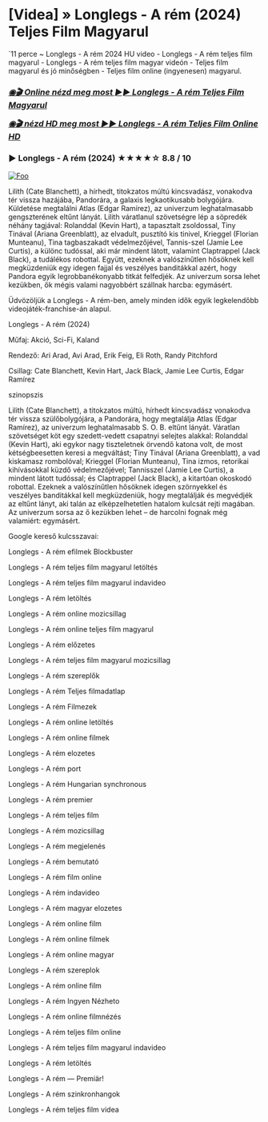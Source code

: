 <h1 tabindex="-1" class="heading-element" dir="auto">[Videa] » Longlegs - A rém (2024) Teljes Film Magyarul</h1>

`11 perce ~ Longlegs - A rém 2024 HU video - Longlegs - A rém teljes film magyarul - Longlegs - A rém teljes film magyar videón - Teljes film magyarul és jó minőségben - Teljes film online (ingyenesen) magyarul.

<b><i><h3> <a href="https://filmhd.cloud/hu/movie/1226578/longlegs-githuu" rel="nofollow">◉🎬 Online nézd meg most ►► Longlegs - A rém Teljes Film Magyarul</a></b></i></h>

<b><i><h> <a href="https://filmhd.cloud/hu/movie/1226578/longlegs-githuu" rel="nofollow">◉🎬 nézd HD meg most ►► Longlegs - A rém Teljes Film Online HD</a></b></i></h3>

### ▶️ Longlegs - A rém (2024) ★★★★☆ 8.8 / 10

<a href="https://filmhd.cloud/hu/movie/1226578/longlegs-githuu" rel="nofollow"><img src="https://camo.githubusercontent.com/917e6ed5c302499242165dcc02bdbce85c075fd21b35918eb9c0b771855261b8/68747470733a2f2f7374617469632e7769787374617469632e636f6d2f6d656469612f6232343966395f61646163386637306662336634356238383639313639366337376465313866337e6d76322e676966" alt="Foo" style="max-width: 100%;"></a>

Lilith (Cate Blanchett), a hírhedt, titokzatos múltú kincsvadász, vonakodva tér vissza hazájába, Pandorára, a galaxis legkaotikusabb bolygójára. Küldetése megtalálni Atlas (Edgar Ramírez), az univerzum leghatalmasabb gengszterének eltűnt lányát. Lilith váratlanul szövetségre lép a söpredék néhány tagjával: Rolanddal (Kevin Hart), a tapasztalt zsoldossal, Tiny Tinával (Ariana Greenblatt), az elvadult, pusztító kis tinivel, Krieggel (Florian Munteanu), Tina tagbaszakadt védelmezőjével, Tannis-szel (Jamie Lee Curtis), a különc tudóssal, aki már mindent látott, valamint Claptrappel (Jack Black), a tudálékos robottal. Együtt, ezeknek a valószínűtlen hősöknek kell megküzdeniük egy idegen fajjal és veszélyes banditákkal azért, hogy Pandora egyik legrobbanékonyabb titkát felfedjék. Az univerzum sorsa lehet kezükben, ők mégis valami nagyobbért szállnak harcba: egymásért.

Üdvözöljük a Longlegs - A rém-ben, amely minden idők egyik legkelendőbb videojáték-franchise-án alapul.

Longlegs - A rém (2024)

Műfaj: Akció, Sci-Fi, Kaland

Rendező: Ari Arad, Avi Arad, Erik Feig, Eli Roth, Randy Pitchford

Csillag: Cate Blanchett, Kevin Hart, Jack Black, Jamie Lee Curtis, Edgar Ramírez

szinopszis

Lilith (Cate Blanchett), a titokzatos múltú, hírhedt kincsvadász vonakodva tér vissza szülőbolygójára, a Pandorára, hogy megtalálja Atlas (Edgar Ramírez), az univerzum leghatalmasabb S. O. B. eltűnt lányát. Váratlan szövetséget köt egy szedett-vedett csapatnyi selejtes alakkal: Rolanddal (Kevin Hart), aki egykor nagy tiszteletnek örvendő katona volt, de most kétségbeesetten keresi a megváltást; Tiny Tinával (Ariana Greenblatt), a vad kiskamasz rombolóval; Krieggel (Florian Munteanu), Tina izmos, retorikai kihívásokkal küzdő védelmezőjével; Tannisszel (Jamie Lee Curtis), a mindent látott tudóssal; és Claptrappel (Jack Black), a kitartóan okoskodó robottal. Ezeknek a valószínűtlen hősöknek idegen szörnyekkel és veszélyes banditákkal kell megküzdeniük, hogy megtalálják és megvédjék az eltűnt lányt, aki talán az elképzelhetetlen hatalom kulcsát rejti magában. Az univerzum sorsa az ő kezükben lehet – de harcolni fognak még valamiért: egymásért.

Google kereső kulcsszavai:

Longlegs - A rém efilmek Blockbuster

Longlegs - A rém teljes film magyarul letöltés

Longlegs - A rém teljes film magyarul indavideo

Longlegs - A rém letöltés

Longlegs - A rém online mozicsillag

Longlegs - A rém online teljes film magyarul

Longlegs - A rém előzetes

Longlegs - A rém teljes film magyarul mozicsillag

Longlegs - A rém szereplők

Longlegs - A rém Teljes filmadatlap

Longlegs - A rém Filmezek

Longlegs - A rém online letöltés

Longlegs - A rém online filmek

Longlegs - A rém elozetes

Longlegs - A rém port

Longlegs - A rém Hungarian synchronous

Longlegs - A rém premier

Longlegs - A rém teljes film

Longlegs - A rém mozicsillag

Longlegs - A rém megjelenés

Longlegs - A rém bemutató

Longlegs - A rém film online

Longlegs - A rém indavideo

Longlegs - A rém magyar elozetes

Longlegs - A rém online film

Longlegs - A rém online filmek

Longlegs - A rém online magyar

Longlegs - A rém szereplok

Longlegs - A rém online film

Longlegs - A rém Ingyen Nézheto

Longlegs - A rém online filmnézés

Longlegs - A rém teljes film online

Longlegs - A rém teljes film magyarul indavideo

Longlegs - A rém letöltés

Longlegs - A rém — Premiär!

Longlegs - A rém szinkronhangok

Longlegs - A rém teljes film videa
